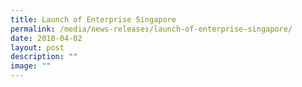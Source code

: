 ```yaml
---
title: Launch of Enterprise Singapore
permalink: /media/news-releases/launch-of-enterprise-singapore/
date: 2018-04-02
layout: post
description: ""
image: ""
---
```

